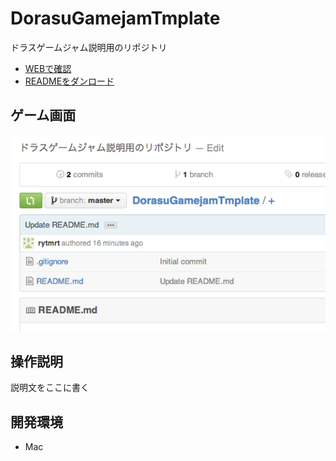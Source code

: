 DorasuGamejamTmplate
====================

ドラスゲームジャム説明用のリポジトリ

- [WEBで確認](http://rytmrt.github.io/DorasuGamejamTmplate/)
- [READMEをダンロード](https://github.com/rytmrt/DorasuGamejamTmplate/releases)


ゲーム画面
--------------------

![game screen 1](./images/game_screen_1.png)


操作説明
--------------------

説明文をここに書く


開発環境
--------------------
- Mac


